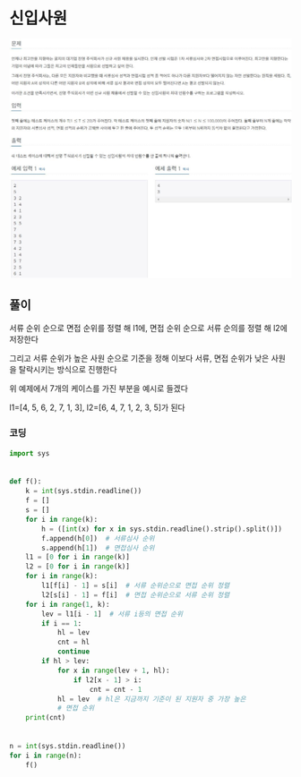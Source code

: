 # 신입사원
![이미지](https://github.com/PNU-PULSE/2021-Fall/blob/main/Greedy/BOJ_1946/1.JPG?raw=true)
## 풀이
서류 순위 순으로 면접 순위를 정렬 해 l1에, 면접 순위 순으로 서류 순의를 정렬 해 l2에 저장한다

그리고 서류 순위가 높은 사원 순으로 기준을 정해 이보다 서류, 면접 순위가 낮은 사원을 탈락시키는 방식으로 진행한다

위 예제에서 7개의 케이스를 가진 부분을 예시로 들겠다

l1=[4, 5, 6, 2, 7, 1, 3], l2=[6, 4, 7, 1, 2, 3, 5]가 된다

### 코딩
```python
import sys


def f():
    k = int(sys.stdin.readline())
    f = []
    s = []
    for i in range(k):
        h = ([int(x) for x in sys.stdin.readline().strip().split()])
        f.append(h[0])  # 서류심사 순위
        s.append(h[1])  # 면접심사 순위
    l1 = [0 for i in range(k)]
    l2 = [0 for i in range(k)]
    for i in range(k):
        l1[f[i] - 1] = s[i]  # 서류 순위순으로 면접 순위 정렬
        l2[s[i] - 1] = f[i]  # 면접 순위순으로 서류 순위 정렬
    for i in range(1, k):
        lev = l1[i - 1]  # 서류 i등의 면접 순위
        if i == 1:
            hl = lev
            cnt = hl
            continue
        if hl > lev:
            for x in range(lev + 1, hl):
                if l2[x - 1] > i:
                    cnt = cnt - 1
            hl = lev  # hl은 지금까지 기준이 된 지원자 중 가장 높은
            # 면접 순위
    print(cnt)


n = int(sys.stdin.readline())
for i in range(n):
    f()

```

